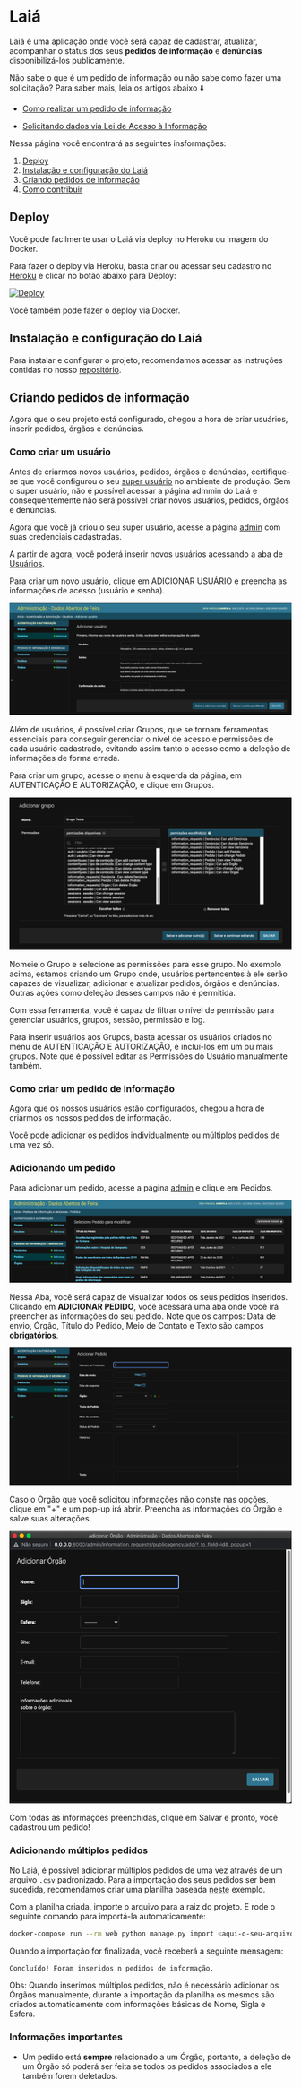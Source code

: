 # Laiá

Laiá é uma aplicação onde você será capaz de cadastrar, atualizar, acompanhar o status dos seus **pedidos de informação** e **denúncias** disponibilizá-los publicamente.

Não sabe o que é um pedido de informação ou não sabe como fazer uma solicitação? Para saber mais, leia os artigos abaixo ⬇️

- [Como realizar um pedido de informação](https://dadosabertosdefeira.medium.com/como-realizar-um-pedido-de-informa%C3%A7%C3%A3o-35b3cf4e5dbd)

- [Solicitando dados via Lei de Acesso à Informação](https://escoladedados.org/tutoriais/solicitando-dados-via-lei-de-acesso-a-informacao/)

Nessa página você encontrará as seguintes insformações:

1. [Deploy](#deploy)
2. [Instalação e configuração do Laiá](#instalação-e-configuração-do-laia)
3. [Criando pedidos de informação](#criando-pedidos-de-informação)
4. [Como contribuir](#Como-contribuir)

## Deploy

Você pode facilmente usar o Laiá via deploy no Heroku ou imagem do Docker.

Para fazer o deploy via Heroku, basta criar ou acessar seu cadastro no [Heroku](https://id.heroku.com/login) e clicar no botão abaixo para Deploy:

[![Deploy](https://www.herokucdn.com/deploy/button.svg)](https://heroku.com/deploy?template=https://github.com/DadosAbertosDeFeira/laia)

Você também pode fazer o deploy via Docker.

## Instalação e configuração do Laiá

Para instalar e configurar o projeto, recomendamos acessar as instruções contidas no nosso [repositório](https://github.com/DadosAbertosDeFeira/laia/blob/main/README.md).

## Criando pedidos de informação

Agora que o seu projeto está configurado, chegou a hora de criar usuários, inserir pedidos, órgãos e denúncias.

### Como criar um usuário

Antes de criarmos novos usuários, pedidos, órgãos e denúncias, certifique-se que você configurou o seu [super usuário](https://github.com/DadosAbertosDeFeira/laia/blob/main/README.md#crie-um-usu%C3%A1rio-para-incluir-seus-pedidos) no ambiente de produção. Sem o super usuário, não é possível acessar a página admmin do Laiá e consequentemente não será possível criar novos usuários, pedidos, órgãos e denúncias.

Agora que você já criou o seu super usuário, acesse a página [admin](http://0.0.0.0:8000/admin/auth/user/) com suas credenciais cadastradas.

A partir de agora, você poderá inserir novos usuários acessando a aba de [Usuários](http://0.0.0.0:8000/admin/auth/user/).

Para criar um novo usuário, clique em ADICIONAR USUÁRIO e preencha as informações de acesso (usuário e senha).

![](imgs/adiciona_usuario.png)

Além de usuários, é possível criar Grupos, que se tornam ferramentas essenciais para conseguir gerenciar o nível de acesso e permissões de cada usuário cadastrado, evitando assim tanto o acesso como a deleção de informações de forma errada.

Para criar um grupo, acesse o menu à esquerda da página, em AUTENTICAÇÃO E AUTORIZAÇÃO, e clique em Grupos.

![](imgs/cria_grupo.png)

Nomeie o Grupo e selecione as permissões para esse grupo. No exemplo acima, estamos criando um Grupo onde, usuários pertencentes à ele serão capazes de visualizar, adicionar e atualizar pedidos, órgãos e denúncias. Outras ações como deleção desses campos não é permitida.

Com essa ferramenta, você é capaz de filtrar o nível de permissão para gerenciar usuários, grupos, sessão, permissão e log.

Para inserir usuários aos Grupos, basta acessar os usuários criados no menu de AUTENTICAÇÃO E AUTORIZAÇÃO, e incluí-los em um ou mais grupos. Note que é possível editar as Permissões do Usuário manualmente também.

### Como criar um pedido de informação

Agora que os nossos usuários estão configurados, chegou a hora de criarmos os nossos pedidos de informação.

Você pode adicionar os pedidos individualmente ou múltiplos pedidos de uma vez só.

### Adicionando um pedido

Para adicionar um pedido, acesse a página [admin](http://0.0.0.0:8000/admin/) e clique em Pedidos.

![](imgs/adiciona_pedido.png)

Nessa Aba, você será capaz de visualizar todos os seus pedidos inseridos. Clicando em **ADICIONAR PEDIDO**, você acessará uma aba onde você irá preencher as informações do seu pedido. Note que os campos: Data de envio, Órgão, Título do Pedido, Meio de Contato e Texto são campos **obrigatórios**.

![](imgs/cadastro_pedido.png)

Caso o Órgão que você solicitou informações não conste nas opções, clique em "+" e um pop-up irá abrir. Preencha as informações do Órgão e salve suas alterações.

![](imgs/adiciona_orgao.png)

Com todas as informações preenchidas, clique em Salvar e pronto, você cadastrou um pedido!

### Adicionando múltiplos pedidos

No Laiá, é possível adicionar múltiplos pedidos de uma vez através de um arquivo `.csv` padronizado. Para a importação dos seus pedidos ser bem sucedida, recomendamos criar uma planilha baseada [neste](https://docs.google.com/spreadsheets/d/1Ly1XQIWbvh7bPpQEOeSlD_0rJ-Xcwn-8qg6mAu1OZdc/edit?usp=sharing) exemplo.

Com a planilha criada, importe o arquivo para a raiz do projeto. E rode o seguinte comando para importá-la automaticamente:

```bash
docker-compose run --rm web python manage.py import <aqui-o-seu-arquivo>.csv
```

Quando a importação for finalizada, você receberá a seguinte mensagem:

```bash
Concluído! Foram inseridos n pedidos de informação.
```

Obs: Quando inserimos múltiplos pedidos, não é necessário adicionar os Órgãos manualmente, durante a importação da planilha os mesmos são criados automaticamente com informações básicas de Nome, Sigla e Esfera.

### Informações importantes

- Um pedido está **sempre** relacionado a um Órgão, portanto, a deleção de um Órgão só poderá ser feita se todos os pedidos associados a ele também forem deletados.

